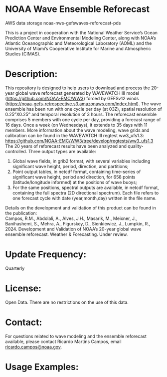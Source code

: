 # NOAA Wave Ensemble Reforecast

AWS data storage noaa-nws-gefswaves-reforecast-pds

This is a project in cooperation with the National Weather Service’s Ocean Prediction Center and Environmental Modeling Center, along with NOAA’s Atlantic Oceanographic and Meteorological Laboratory (AOML) and the University of Miami’s Cooperative Institute for Marine and Atmospheric Studies (CIMAS).

# Description:

This repository is designed to help users to download and process the 20-year global wave reforecast generated 
 by WAVEWATCH III model (https://github.com/NOAA-EMC/WW3) forced by GEFSv12 winds (https://noaa-gefs-retrospective.s3.amazonaws.com/index.html).
The wave ensemble has been run with one cycle per day (at 03Z), spatial resolution of 0.25°X0.25° and temporal resolution of 3 hours. 
The reforecast ensemble comprises 5 members with one cycle per day, providing a forecast range of 16 days. 
Once a week (on Wednesdays), it extends to 35 days with 11 members.
More information about the wave modeling, wave grids and calibration can be found in the WAVEWATCH III regtest ww3_ufs1.3:
https://github.com/NOAA-EMC/WW3/tree/develop/regtests/ww3_ufs1.3
The 20 years of reforecast results have been analyzed and quality-controlled. Three output types are available:
1) Global wave fields, in grib2 format, with several variables including significant wave height, period, direction, and partitions;
2) Point output tables, in netcdf format, containing time-series of significant wave height, period and direction, for 658 points (latitude/longitude informed) at the positions of wave buoys;
3) For the same positions, spectral outputs are available, in netcdf format, containing the full spectra (2D directional spectrum).
Each file refers to one forecast cycle with date (year,month,day) written in the file name.

Details on the development and validation of this product can be found in the publication: \
Campos, R.M., Abdolali, A., Alves, J.H., Masarik, M., Meixner, J., Banihashemi, S., Mehra, A., Figurskey, D., Sienkiewicz, J., Lumpkin, R., 2024. Development and Validation of NOAA’s 20-year global wave ensemble reforecast. Weather & Forecasting. Under review.

# Update Frequency:

Quarterly

# License:

Open Data. There are no restrictions on the use of this data.

# Contact:

For questions related to wave modeling and the ensemble reforecast available, please contact Ricardo Martins Campos, email ricardo.campos@noaa.gov.

# Usage Examples:
